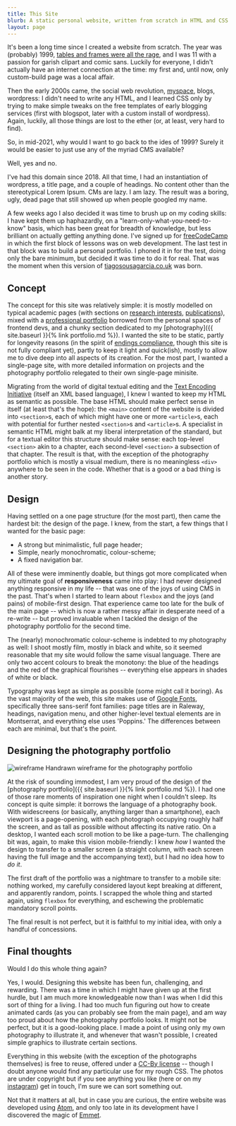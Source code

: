 ```yaml
---
title: This Site
blurb: A static personal website, written from scratch in HTML and CSS.
layout: page
---
```


It's been a long time since I created a website from scratch. The year was (probably) 1999, [tables and frames were all the rage](https://thehistoryoftheweb.com/tables-layout-absurd/), and I was 11 with a passion for garish clipart and comic sans. Luckily for everyone, I didn't actually have an internet connection at the time: my first and, until now, only custom-build page was a local affair.

Then the early 2000s came, the social web revolution, [myspace](https://en.wikipedia.org/wiki/Myspace), blogs, wordpress: I didn't need to write any HTML, and I learned CSS only by trying to make simple tweaks on the free templates of early blogging services (first with blogspot, later with a custom install of wordpress). Again, luckily, all those things are lost to the ether (or, at least, very hard to find).

So, in mid-2021, why would I want to go back to the ides of 1999? Surely it would be easier to just use any of the myriad CMS available?

Well, yes and no.

I've had this domain since 2018. All that time, I had an instantiation of wordpress, a title page, and a couple of headings. No content other than the stereotypical Lorem Ipsum. CMs are lazy. I am lazy. The result was a boring, ugly, dead page that still showed up when people googled my name.

A few weeks ago I also decided it was time to brush up on my coding skills: I have kept them up haphazardly, on a "learn-only-what-you-need-to-know" basis, which has been great for breadth of knowledge, but less brilliant on actually getting anything done. I've signed up for [freeCodeCamp](https://www.freecodecamp.org/) in which the first block of lessons was on web development. The last test in that block was to build a personal portfolio. I phoned it in for the test, doing only the bare minimum, but decided it was time to do it for real. That was the moment when this version of [tiagosousagarcia.co.uk]() was born.

## Concept

The concept for this site was relatively simple: it is mostly modelled on typical academic pages (with sections on [research interests]({{site.baseurl}}#Research), [publications]({{site.baseurl}}#Publications)), mixed with a [professional portfolio]({{site.baseurl}}#Projects) borrowed from the personal spaces of frontend devs, and a chunky section dedicated to my [photography]({{ site.baseurl }}{% link portfolio.md %}). I wanted the site to be static, partly for longevity reasons (in the spirit of [endings compliance](https://endings.uvic.ca/compliance.html), though this site is not fully compliant yet), partly to keep it light and quick(ish), mostly to allow me to dive deep into all aspects of its creation. For the most part, I wanted a single-page site, with more detailed information on projects and the photography portfolio relegated to their own single-page minisite.

Migrating from the world of digital textual editing and the [Text Encoding Initiative](https://tei-c.org/) (itself an XML based language), I knew I wanted to keep my HTML as semantic as possible. The base HTML should make perfect sense in itself (at least that's the hope): the `<main>` content of the website is divided into `<section>`s, each of which might have one or more `<article>`s, each with potential for further nested `<section>`s and `<article>`s. A specialist in semantic HTML might balk at my liberal interpretation of the standard, but for a textual editor this structure should make sense: each top-level `<section>` akin to a chapter, each second-level `<section>` a subsection of that chapter. The result is that, with the exception of the photography portfolio which is mostly a visual medium, there is no meaningless `<div>` anywhere to be seen in the code. Whether that is a good or a bad thing is another story.

## Design

Having settled on a one page structure (for the most part), then came the hardest bit: the design of the page. I knew, from the start, a few things that I wanted for the basic page:

* A strong but minimalistic, full page header;
* Simple, nearly monochromatic, colour-scheme;
* A fixed navigation bar.

All of these were imminently doable, but things got more complicated when my ultimate goal of **responsiveness** came into play: I had never designed anything responsive in my life -- that was one of the joys of using CMS in the past. That's when I started to learn about `flexbox` and the joys (and pains) of mobile-first design. That experience came too late for the bulk of the main page -- which is now a rather messy affair in desperate need of a re-write -- but proved invaluable when I tackled the design of the photography portfolio for the second time.

The (nearly) monochromatic colour-scheme is indebted to my photography as well: I shoot mostly film, mostly in black and white, so it seemed reasonable that my site would follow the same visual language. There are only two accent colours to break the monotony: the <span class="blue-highlight">blue of the headings</span> and <span class="red-highlight">the red of the graphical flourishes</span> -- everything else appears in shades of white or black.

Typography was kept as simple as possible (some might call it boring). As the vast majority of the web, this site makes use of [Google Fonts](https://fonts.google.com/), specifically three sans-serif font families: <span class="raleway-highlight">page titles are in Raleway</span>, <span class="montserrat-highlight">headings, navigation menu, and other higher-level textual elements are in Montserrat</span>, and everything else uses 'Poppins.' The differences between each are minimal, but that's the point.

## Designing the photography portfolio
![wireframe]({{site.baseurl}}assets/img/project_background_site.jpg)
<span class="image-legend">Handrawn wireframe for the photography portfolio</span>

At the risk of sounding immodest, I am very proud of the design of the [photography portfolio]({{ site.baseurl }}{% link portfolio.md %}). I had one of those rare moments of inspiration one night when I couldn't sleep. Its concept is quite simple: it borrows the language of a photography book. With widescreens (or basically, anything larger than a smartphone), each viewport is a page-opening, with each photograph occupying roughly half the screen, and as tall as possible without affecting its native ratio. On a desktop, I wanted each scroll motion to be like a page-turn. The challenging bit was, again, to make this vision mobile-friendly: I knew *how* I wanted the design to transfer to a smaller screen (a straight column, with each screen having the full image and the accompanying text), but I had no idea how to *do it*.

The first draft of the portfolio was a nightmare to transfer to a mobile site: nothing worked, my carefully considered layout kept breaking at different, and apparently random, points. I scrapped the whole thing and started again, using `flexbox` for everything, and eschewing the problematic mandatory scroll points.

The final result is not perfect, but it is faithful to my initial idea, with only a handful of concessions.

## Final thoughts

Would I do this whole thing again?

Yes, I would. Designing this website has been fun, challenging, and rewarding. There was a time in which I might have given up at the first hurdle, but I am much more knowledgeable now than I was when I did this sort of thing for a living. I had too much fun figuring out how to create animated cards (as you can probably see from the main page), and am way too proud about how the photography portfolio looks. It might not be perfect, but it is a good-looking place. I made a point of using only my own photography to illustrate it, and whenever that wasn't possible, I created simple graphics to illustrate certain sections.

Everything in this website (with the exception of the photographs themselves) is free to reuse, offered under a [CC-By license](https://creativecommons.org/licenses/by/4.0/) -- though I doubt anyone would find any particular use for my rough CSS. The photos are under copyright but if you see anything you like (here or on my [instagram](https://www.instagram.com/tiagosousagarcia/)) get in touch, I'm sure we can sort something out.

Not that it matters at all, but in case you are curious, the entire website was developed using [Atom](https://atom.io/), and only too late in its development have I discovered the magic of [Emmet](https://docs.emmet.io/).